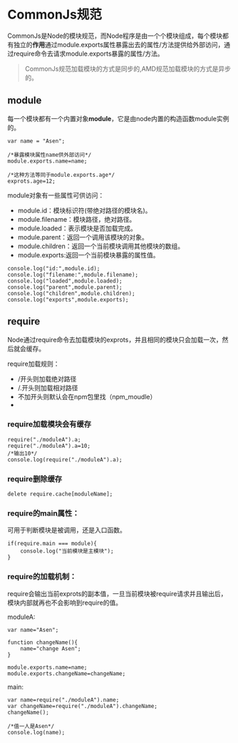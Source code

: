 # CommonJs规范

CommonJs是Node的模块规范，而Node程序是由一个个模块组成，每个模块都有独立的**作用**通过module.exports属性暴露出去的属性/方法提供给外部访问，通过require命令去请求module.exports暴露的属性/方法。

> CommonJs规范加载模块的方式是同步的,AMD规范加载模块的方式是异步的。

## module

每一个模块都有一个内置对象**module**，它是由node内置的构造函数module实例的。

```
var name = "Asen";

/*暴露模块属性name供外部访问*/
module.exports.name=name;

/*这种方法等同于module.exports.age*/
exprots.age=12;

```

module对象有一些属性可供访问：

- module.id：模块标识符(带绝对路径的模块名)。
- module.filename：模块路径，绝对路径。
- module.loaded：表示模块是否加载完成。
- module.parent：返回一个调用该模块的对象。
- module.children：返回一个当前模块调用其他模块的数组。
- module.exports:返回一个当前模块暴露的属性值。

```
console.log("id:",module.id);
console.log("filename:",module.filename);
console.log("loaded",module.loaded);
console.log("parent",module.parent);
console.log("children",module.children);
console.log("exports",module.exports);

```

## require

Node通过require命令去加载模块的exprots，并且相同的模块只会加载一次，然后就会缓存。

require加载规则：
- /开头则加载绝对路径
- /.开头则加载相对路径
- 不加开头则默认会在npm包里找（npm_moudle）
- 



### require加载模块会有缓存

```
require("./moduleA").a;
require("./moduleA").a=10;
/*输出10*/
console.log(require("./moduleA").a);

```

### require删除缓存

```
delete require.cache[moduleName];
```


### require的main属性：

可用于判断模块是被调用，还是入口函数。

```
if(require.main === module){
    console.log("当前模块是主模块");
}
```


### require的加载机制：
require会输出当前exprots的副本值，一旦当前模块被require请求并且输出后，模块内部就再也不会影响到require的值。

moduleA:
```
var name="Asen";

function changeName(){
    name="change Asen";
}

module.exports.name=name;
module.exports.changeName=changeName;

```

main:

```
var name=require("./moduleA").name;
var changeName=require("./moduleA").changeName;
changeName();

/*值一人是Asen*/
console.log(name);

```




